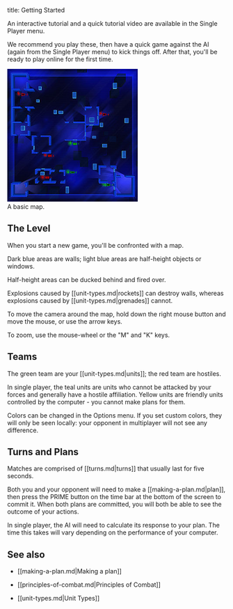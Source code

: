 title: Getting Started

An interactive tutorial and a quick tutorial video are available in the Single Player menu.

We recommend you play these, then have a quick game against the AI (again from the Single Player menu) to kick things off.  After that, you'll be ready to play online for the first time.

<div class="thumb tright"><div class="thumbinner" style="width:302px;"><img src="images/thumb/1/12/Map_extermination.jpg/300px-Map_extermination.jpg" />  <div class="thumbcaption">A basic map.</div></div></div> 


## <span class="mw-headline" id="The_Level">The Level</span>

When you start a new game, you'll be confronted with a map.

Dark blue areas are walls; light blue areas are half-height objects or windows.

Half-height areas can be ducked behind and fired over.

Explosions caused by [[unit-types.md|rockets]] can destroy walls, whereas explosions caused by [[unit-types.md|grenades]] cannot.

To move the camera around the map, hold down the right mouse button and move the mouse, or use the arrow keys.

To zoom, use the mouse-wheel or the "M" and "K" keys.

## <span class="mw-headline" id="Teams">Teams</span>

The green team are your [[unit-types.md|units]]; the red team are hostiles.

In single player, the teal units are units who cannot be attacked by your forces and generally have a hostile affiliation.
Yellow units are friendly units controlled by the computer - you cannot make plans for them.

Colors can be changed in the Options menu.  If you set custom colors, they will only be seen locally: your opponent in multiplayer will not see any difference.

## <span class="mw-headline" id="Turns_and_Plans">Turns and Plans</span>

Matches are comprised of [[turns.md|turns]] that usually last for five seconds.

Both you and your opponent will need to make a [[making-a-plan.md|plan]], then press the PRIME button on the time bar at the bottom of the screen to commit it.  When both plans are committed, you will both be able to see the outcome of your actions.

In single player, the AI will need to calculate its response to your plan.  The time this takes will vary depending on the performance of your computer.

## <span class="mw-headline" id="See_also">See also</span>

*   [[making-a-plan.md|Making a plan]]

*   [[principles-of-combat.md|Principles of Combat]]

*   [[unit-types.md|Unit Types]]

<!-- 
NewPP limit report
Preprocessor node count: 15/1000000
Post‐expand include size: 0/2097152 bytes
Template argument size: 0/2097152 bytes
Expensive parser function count: 0/100
-->

<!-- Saved in parser cache with key fs_error420_com:pcache:idhash:14-0!*!0!!en!2!* and timestamp 20140722104427 -->